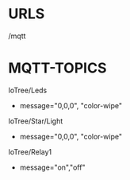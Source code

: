 # URLS
/mqtt


# MQTT-TOPICS

IoTree/Leds
- message="0,0,0", "color-wipe"

IoTree/Star/Light
- message="0,0,0", "color-wipe"

IoTree/Relay1
- message="on","off"